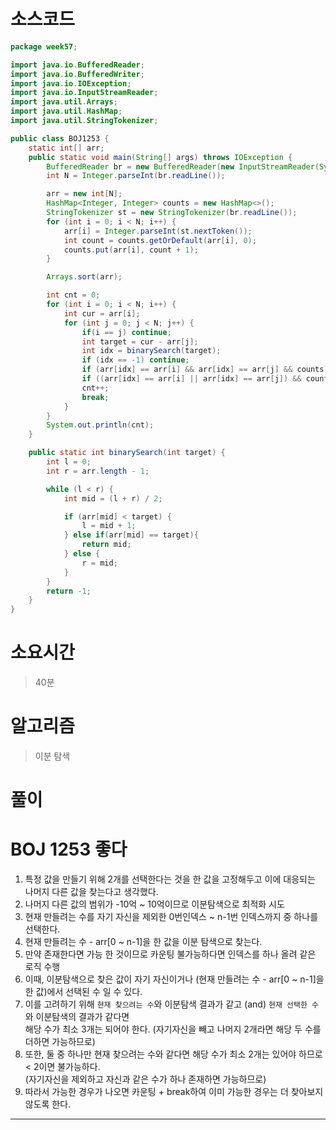 # 소스코드

```Java
package week57;

import java.io.BufferedReader;
import java.io.BufferedWriter;
import java.io.IOException;
import java.io.InputStreamReader;
import java.util.Arrays;
import java.util.HashMap;
import java.util.StringTokenizer;

public class BOJ1253 {
    static int[] arr;
    public static void main(String[] args) throws IOException {
        BufferedReader br = new BufferedReader(new InputStreamReader(System.in));
        int N = Integer.parseInt(br.readLine());

        arr = new int[N];
        HashMap<Integer, Integer> counts = new HashMap<>();
        StringTokenizer st = new StringTokenizer(br.readLine());
        for (int i = 0; i < N; i++) {
            arr[i] = Integer.parseInt(st.nextToken());
            int count = counts.getOrDefault(arr[i], 0);
            counts.put(arr[i], count + 1);
        }

        Arrays.sort(arr);

        int cnt = 0;
        for (int i = 0; i < N; i++) {
            int cur = arr[i];
            for (int j = 0; j < N; j++) {
                if(i == j) continue;
                int target = cur - arr[j];
                int idx = binarySearch(target);
                if (idx == -1) continue;
                if (arr[idx] == arr[i] && arr[idx] == arr[j] && counts.get(arr[idx]) <= 2) continue;
                if ((arr[idx] == arr[i] || arr[idx] == arr[j]) && counts.get(arr[idx]) < 2) continue;
                cnt++;
                break;
            }
        }
        System.out.println(cnt);
    }

    public static int binarySearch(int target) {
        int l = 0;
        int r = arr.length - 1;

        while (l < r) {
            int mid = (l + r) / 2;

            if (arr[mid] < target) {
                l = mid + 1;
            } else if(arr[mid] == target){
                return mid;
            } else {
                r = mid;
            }
        }
        return -1;
    }
}

```

# 소요시간

> 40분

# 알고리즘

> 이분 탐색

# 풀이

# BOJ 1253 좋다

1. 특정 값을 만들기 위해 2개를 선택한다는 것을 한 값을 고정해두고 이에 대응되는 나머지 다른 값을 찾는다고 생각했다.
2. 나머지 다른 값의 범위가 -10억 ~ 10억이므로 이분탐색으로 최적화 시도
3. 현재 만들려는 수를 자기 자신을 제외한 0번인덱스 ~ n-1번 인덱스까지 중 하나를 선택한다.
4. 현재 만들려는 수 - arr[0 ~ n-1]을 한 값을 이분 탐색으로 찾는다.
5. 만약 존재한다면 가능 한 것이므로 카운팅 불가능하다면 인덱스를 하나 올려 같은 로직 수행
6. 이때, 이분탐색으로 찾은 값이 자기 자신이거나 (현재 만들려는 수 - arr[0 ~ n-1]을 한 값)에서 선택된 수 일 수 있다.
7. 이를 고려하기 위해 `현재 찾으려는 수`와 이분탐색 결과가 같고 (and) `현재 선택한 수`와 이분탐색의 결과가 같다면  
   해당 수가 최소 3개는 되어야 한다. (자기자신을 빼고 나머지 2개라면 해당 두 수를 더하면 가능하므로)
8. 또한, 둘 중 하나만 현재 찾으려는 수와 같다면 해당 수가 최소 2개는 있어야 하므로 < 2이면 불가능하다.  
   (자기자신을 제외하고 자신과 같은 수가 하나 존재하면 가능하므로)
9. 따라서 가능한 경우가 나오면 카운팅 + break하여 이미 가능한 경우는 더 찾아보지 않도록 한다.

---
